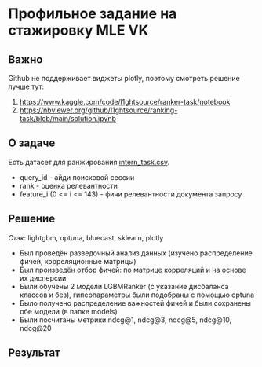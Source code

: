 # Профильное задание на стажировку MLE VK

## Важно

Github не поддерживает виджеты plotly, поэтому смотреть решение лучше тут:

1. https://www.kaggle.com/code/l1ghtsource/ranker-task/notebook
2. https://nbviewer.org/github/l1ghtsource/ranking-task/blob/main/solution.ipynb

## О задаче

Есть датасет для ранжирования [intern_task.csv](https://drive.google.com/file/d/1viFKqtYTtTiP9_EdBXVpCmWbNmxDiXWG/view).

- query_id - айди поисковой сессии
- rank - оценка релевантности
- feature_i (0 <= i <= 143) - фичи релевантности документа запросу

## Решение

*Стэк*: lightgbm, optuna, bluecast, sklearn, plotly

- Был проведён разведочный анализ данных (изучено распределение фичей, корреляционные матрицы)
- Был произведён отбор фичей: по матрице корреляций и на основе их дисперсии
- Были обучены 2 модели LGBMRanker (с указание дисбаланса классов и без), гиперпараметры были подобраны с помощью optuna
- Было получено распределение важностей фичей и были сохранены обе модели (в папке models)
- Были посчитаны метрики ndcg@1, ndcg@3, ndcg@5, ndcg@10, ndcg@20
 
## Результат
